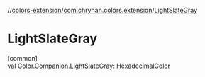 //[colors-extension](../../index.md)/[com.chrynan.colors.extension](index.md)/[LightSlateGray](-light-slate-gray.md)

# LightSlateGray

[common]\
val [Color.Companion](../../../colors-core/colors-core/com.chrynan.colors/-color/-companion/index.md).[LightSlateGray](-light-slate-gray.md): [HexadecimalColor](../../../colors-core/colors-core/com.chrynan.colors/-hexadecimal-color/index.md)
